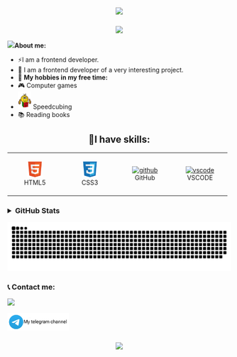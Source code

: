<h1 align="center">
    <img src="https://readme-typing-svg.herokuapp.com/?font=Righteous&size=35&center=true&vCenter=true&width=500&height=70&duration=4000&lines=Hi!+👋🏼;+I'm+Alina+Nikolaeva!;" />
</h1>

<div align="center">
  <img height="250" src="https://media1.tenor.com/m/u5uXD3icJ1kAAAAC/simpsons-homer-simpson.gif"  />
</div>

<img src="https://media.giphy.com/media/WUlplcMpOCEmTGBtBW/giphy.gif" width="30px">**About me:**
- ⚡I am a frontend developer.
- 📌 I am a frontend developer of a very interesting project.
- 🎯 **My hobbies in my free time:**
- 🎮 Computer games
- <img src="cube.gif" width="30px"> Speedcubing
- 📚 Reading books

<h2 align="center">🦖I have skills:</h2>

<table width='100%' align="center">
  <tr>
    </td>
        <td align="center" width="110" height="90">
      <a href="#">
        <img src="https://github.com/devicons/devicon/blob/master/icons/html5/html5-original.svg" width="36" height="36" alt="Html5" />
      </a>
      <br>HTML5
    </td>
         <td align="center" width="110" height="90"> 
      <a href="#" >
        <img src="https://github.com/devicons/devicon/blob/master/icons/css3/css3-original.svg" width="36" height="36" alt="css3" />
      </a>
      <br>CSS3
    </td>
     <td align="center" width="110" height="90"> 
      <a href="#" >
        <img src="https://techstack-generator.vercel.app/github-icon.svg" width="65" height="65" alt="github" />
      </a>
      <br>GitHub
    </td>
    <td align="center" width="110" height="90"> 
      <a href="#" >
        <img src="https://cdn.jsdelivr.net/gh/devicons/devicon/icons/vscode/vscode-original.svg" width="40" height="40" alt="vscode" />
      </a>
      <br>VSCODE
    </td>
      </a>
    </td>
  </tr> 
</table>

<h3>
<details>
  <summary>GitHub Stats</summary>
  <table align="center">
   <tr>
      <td><img alt="github stats" width="550px" align="left" src="https://github-profile-summary-cards.vercel.app/api/cards/stats?username=Exremum&theme=solarized_dark" /></td>
      <td><img alt="github stats" width="750px" src="https://github-readme-stats.vercel.app/api/top-langs?username=Exremum&locale=en&hide_title=false&layout=compact&card_width=320&langs_count=5&theme=dracula&hide_border=false&order=2" /></td>
   </tr>
  </table>
  <p align="center"><img alt="github streak" width="420" src="https://streak-stats.demolab.com/?user=Exremum&locale=en&mode=daily&theme=dracula&hide_border=false&border_radius=5&order=3"></p>
</details>
</h3>

<div align="center">
  <img src="https://raw.githubusercontent.com/Platane/snk/output/github-contribution-grid-snake.svg"  />
</div>

<h3>📞 Contact me:</h3>
<a href="https://t.me/anikola01"><img src="https://img.shields.io/badge/-Telegram-5194f0?style=flat-square&logo=Telegram&color=grey" /></a>
<p>
<a href="https://t.me/bestcoder1">
    <img src="telegram.png" alt="Telegram" height="40"/>
  </a>
</p>

###

<div align="center">
  <img src="https://visitcount.itsvg.in/api?id=Exremum&label=Profile%20Views&color=1&icon=0&pretty=true"  />
</div>

###

